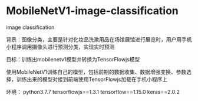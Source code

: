 # MobileNetV1-image-classification
image classification

背景：图像分类，主要是针对化妆品洗漱用品在场馆展馆进行展览时，用户用手机小程序调用摄像头进行预测分类，实现实时预测

目标：训练出mobilenetv1模型并转换为TensorFlowjs模型

使用MobileNetV1训练自己的模型，包括前期的数据收集、数据增强变换、参数选择，训练出来的模型对接到前端使用TensorFlowjs加载在手机小程序上

环境：
python3.7.7
tensorflowjs==1.3.1
tensorflow==1.15.0
keras==2.0.2

